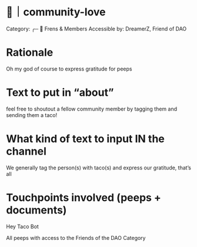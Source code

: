 # 🌮｜community-love

Category: ╭─ 👥 Frens & Members
Accessible by: DreamerZ, Friend of DAO

# Rationale

Oh my god of course to express gratitude for peeps

# Text to put in “about”

feel free to shoutout a fellow community member by tagging them and sending them a taco!

# What kind of text to input IN the channel

We generally tag the person(s)  with taco(s) and express our gratitude, that’s all

# Touchpoints involved (peeps + documents)

Hey Taco Bot

All peeps with access to the Friends of the DAO Category